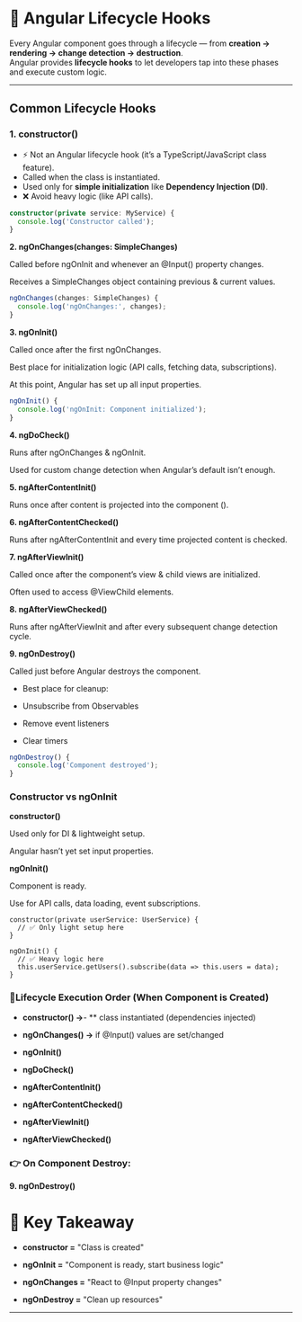 # 🔹 Angular Lifecycle Hooks

Every Angular component goes through a lifecycle — from **creation → rendering → change detection → destruction**.  
Angular provides **lifecycle hooks** to let developers tap into these phases and execute custom logic.  

---

## Common Lifecycle Hooks

### 1. constructor()
- ⚡ Not an Angular lifecycle hook (it’s a TypeScript/JavaScript class feature).
- Called when the class is instantiated.
- Used only for **simple initialization** like **Dependency Injection (DI)**.
- ❌ Avoid heavy logic (like API calls).

```ts
constructor(private service: MyService) {
  console.log('Constructor called');
}
```

**2. ngOnChanges(changes: SimpleChanges)**

Called before ngOnInit and whenever an @Input() property changes.

Receives a SimpleChanges object containing previous & current values.
```ts
ngOnChanges(changes: SimpleChanges) {
  console.log('ngOnChanges:', changes);
}
```

**3. ngOnInit()**

Called once after the first ngOnChanges.

Best place for initialization logic (API calls, fetching data, subscriptions).

At this point, Angular has set up all input properties.
```ts
ngOnInit() {
  console.log('ngOnInit: Component initialized');
}
```

**4. ngDoCheck()**

Runs after ngOnChanges & ngOnInit.

Used for custom change detection when Angular’s default isn’t enough.

**5. ngAfterContentInit()**

Runs once after content is projected into the component (<ng-content>).

**6. ngAfterContentChecked()**

Runs after ngAfterContentInit and every time projected content is checked.

**7. ngAfterViewInit()**

Called once after the component’s view & child views are initialized.

Often used to access @ViewChild elements.

**8. ngAfterViewChecked()**

Runs after ngAfterViewInit and after every subsequent change detection cycle.

**9. ngOnDestroy()**

Called just before Angular destroys the component.

- Best place for cleanup:

- Unsubscribe from Observables

- Remove event listeners

- Clear timers
```ts
ngOnDestroy() {
  console.log('Component destroyed');
}
```

### Constructor vs ngOnInit

**constructor()**

Used only for DI & lightweight setup.

Angular hasn’t yet set input properties.

**ngOnInit()**

Component is ready.

Use for API calls, data loading, event subscriptions.

```
constructor(private userService: UserService) {
  // ✅ Only light setup here
}

ngOnInit() {
  // ✅ Heavy logic here
  this.userService.getUsers().subscribe(data => this.users = data);
}
```

### 🔄Lifecycle Execution Order (When Component is Created)

- **constructor() →**- ** class instantiated (dependencies injected)

- **ngOnChanges() →** if @Input() values are set/changed

- **ngOnInit()**

- **ngDoCheck()**

- **ngAfterContentInit()**

- **ngAfterContentChecked()**

- **ngAfterViewInit()**

- **ngAfterViewChecked()**

### 👉 On Component Destroy:
**9. ngOnDestroy()**

# 📌 Key Takeaway

- **constructor =** "Class is created"

- **ngOnInit =** "Component is ready, start business logic"

- **ngOnChanges =** "React to @Input property changes"

- **ngOnDestroy =** "Clean up resources"


---


